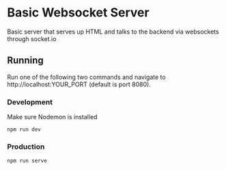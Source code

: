 # Basic Websocket Server

Basic server that serves up HTML and talks to the backend via websockets through socket.io

## Running

Run one of the following two commands and navigate to http://localhost:YOUR_PORT (default is port 8080).

### Development

Make sure Nodemon is installed

```
npm run dev
```

### Production

```
npm run serve
```

